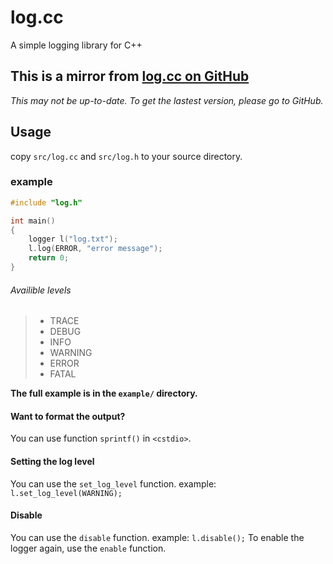 # log.cc
A simple logging library for C++
## This is a mirror from [log.cc on GitHub](https://github.com/GordonZhang2024/log.cc)
*This may not be up-to-date. To get the lastest version, please go to GitHub.*

## Usage
copy `src/log.cc` and `src/log.h` to your source directory.
### example
```cpp
#include "log.h"

int main()
{
	logger l("log.txt");
	l.log(ERROR, "error message");
	return 0;
}


```
###### Availible levels
> - TRACE
> - DEBUG
> - INFO
> - WARNING
> - ERROR
> - FATAL

**The full example is in the `example/` directory.**

#### Want to format the output?
You can use function `sprintf()` in `<cstdio>`.

#### Setting the log level
You can use the `set_log_level` function.
example: `l.set_log_level(WARNING);`

#### Disable
You can use the `disable` function.
example: `l.disable();`
To enable the logger again, use the `enable` function.
